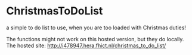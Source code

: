 # ChristmasToDoList
a simple to do list to use, when you are too loaded with Christmas duties!
 
The functions might not work on this hosted version, but they do locally.
The hosted site: http://i478947.hera.fhict.nl/christmas_to_do_list/
